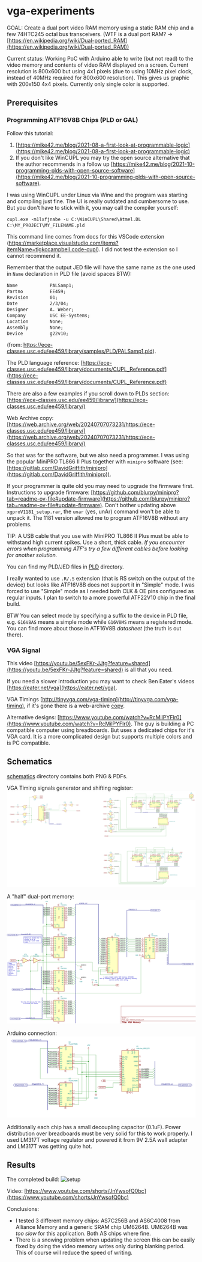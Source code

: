 # vga-experiments

GOAL: Create a dual port video RAM memory using a static RAM chip and a few 74HTC245 octal bus transceivers.
(WTF is a dual port RAM? -> [https://en.wikipedia.org/wiki/Dual-ported_RAM](https://en.wikipedia.org/wiki/Dual-ported_RAM))

Current status: Working PoC with Arduino able to write (but not read) to the video memory and contents of video RAM displayed
on a screen. Current resolution is 800x600 but using 4x1 pixels (due to using 10MHz pixel clock, instead of 40MHz required for
800x600 resolution). This gives us graphic with 200x150 4x4 pixels. Currently only single color is supported.

## Prerequisites

### Programming ATF16V8B Chips (PLD or GAL)

Follow this tutorial:

1. [https://mike42.me/blog/2021-08-a-first-look-at-programmable-logic](https://mike42.me/blog/2021-08-a-first-look-at-programmable-logic)
2. If you don't like WinCUPL you may try the open source alternative that the author recommends in a
 follow up [https://mike42.me/blog/2021-10-programming-plds-with-open-source-software](https://mike42.me/blog/2021-10-programming-plds-with-open-source-software).

I was using WinCUPL under Linux via Wine and the program was starting and compiling just fine.
The UI is really outdated and cumbersome to use. But you don't have to stick with it, you may 
call the compiler yourself:
```
cupl.exe -m1lxfjnabe -u C:\WinCUPL\Shared\Atmel.DL C:\MY_PROJECT\MY_FILENAME.pld
```
This command line comes from docs for this VSCode extension (https://marketplace.visualstudio.com/items?itemName=tlgkccampbell.code-cupl). I did not test the extension so I cannot recommend it.

Remember that the output JED file will have the same name as the one used in `Name` declaration in PLD file (avoid spaces BTW):
```
Name            PALSamp1;
Partno          EE459;
Revision        01;
Date            2/3/04;
Designer        A. Weber;
Company         USC EE-Systems;
Location        None;
Assembly        None;
Device          g22v10;
```
(from: https://ece-classes.usc.edu/ee459/library/samples/PLD/PALSamp1.pld).

The PLD language reference:
[https://ece-classes.usc.edu/ee459/library/documents/CUPL_Reference.pdf](https://ece-classes.usc.edu/ee459/library/documents/CUPL_Reference.pdf)

There are also a few examples if you scroll down to PLDs section: [https://ece-classes.usc.edu/ee459/library/](https://ece-classes.usc.edu/ee459/library/)

Web Archive copy: [https://web.archive.org/web/20240707073231/https://ece-classes.usc.edu/ee459/library/](https://web.archive.org/web/20240707073231/https://ece-classes.usc.edu/ee459/library/)


So that was for the software, but we also need a programmer. I was using the popular MiniPRO TL866 II Plus together with `minipro` software (see: [https://gitlab.com/DavidGriffith/minipro](https://gitlab.com/DavidGriffith/minipro)).

If your programmer is quite old you may need to upgrade the firmware first.
Instructions to upgrade firmware: [https://github.com/blurpy/minipro?tab=readme-ov-file#update-firmware](https://github.com/blurpy/minipro?tab=readme-ov-file#update-firmware).
Don't bother updating above `xgproV1181_setup.rar`, the `unar` (yes, unAr) command won't be able to unpack it.
The 1181 version allowed me to program ATF16V8B without any problems.

TIP: A USB cable that you use with MiniPRO TL866 II Plus must be able to withstand high current spikes. Use a short, thick cable.
_If you encounter errors when programming ATF's try a few different cables before looking for another solution._

You can find my PLD/JED files in [PLD](./pld/) directory.

I really wanted to use `.R/.S` extension (that is RS switch on the output of the device) but looks like ATF16V8B does not
support it in "Simple" mode. I was forced to use "Simple" mode as I needed both CLK & OE pins configured as regular inputs.
I plan to switch to a more powerful ATF22V10 chip in the final build.

BTW You can select mode by specifying a suffix to the device in PLD file, e.g. `G16V8AS` means a simple mode while `G16V8MS` means a registered mode. You can find more about those in ATF16V8B _datasheet_ (the truth is out there).

### VGA Signal

This video [https://youtu.be/5exFKr-JJtg?feature=shared](https://youtu.be/5exFKr-JJtg?feature=shared) is all that you need.

If you need a slower introduction you may want to check Ben Eater's videos [https://eater.net/vga](https://eater.net/vga).

VGA Timings [http://tinyvga.com/vga-timing](http://tinyvga.com/vga-timing), if it's gone there is a web-archive [copy](https://web.archive.org/web/20240811040718/http://tinyvga.com/vga-timing).

Alternative designs: [https://www.youtube.com/watch?v=RcMilPYFlr0](https://www.youtube.com/watch?v=RcMilPYFlr0). The guy is building a PC compatible computer using breadboards. But uses a dedicated chips for it's VGA card. It is a more complicated design but
supports multiple colors and is PC compatible.


## Schematics

[schematics](./schematics/) directory contains both PNG & PDFs.

VGA Timing signals generator and shifting register:
![vga timings circuit](./schematics/vga-timings.png)

A "half" dual-port memory:
![memory](./schematics/vga-memory.png)

Arduino connection:
![arduino connection](./schematics/vga-arduino.png)

Additionally each chip has a small decoupling capacitor (0.1uF).
Power distribution over breadboards must be very solid for this to work properly.
I used LM317T voltage regulator and powered it from 9V 2.5A wall adapter and LM317T was getting quite hot.

## Results

The completed build:
![setup](./pics/setup.png)

Video: [https://www.youtube.com/shorts/JnYwsofQ0bc](https://www.youtube.com/shorts/JnYwsofQ0bc)

Conclusions:

* I tested 3 different memory chips: AS7C256B and AS6C4008 from Alliance Memory and a generic SRAM chip UM6264B.
 UM6264B was _too slow_ for this application. Both AS chips where fine.
* There is a snowing problem when updating the screen this can be easily fixed by doing the video memory writes only during blanking
 period. This of course will reduce the speed of writing.